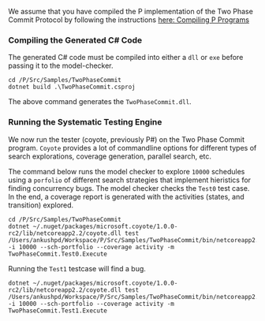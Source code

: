We assume that you have compiled the P implementation of the Two Phase Commit Protocol by following the instructions [here: Compiling P Programs](https://github.com/p-org/P/wiki/Compiling-P-Programs)
### Compiling the Generated C# Code
The generated C# code must be compiled into either a `dll` or `exe` before passing it to the model-checker.

```shell
cd /P/Src/Samples/TwoPhaseCommit
dotnet build .\TwoPhaseCommit.csproj 
```

The above command generates the `TwoPhaseCommit.dll`.

### Running the Systematic Testing Engine

We now run the tester (coyote, previously P#) on the Two Phase Commit program.
`Coyote` provides a lot of commandline options for different types of search explorations, coverage generation, parallel search, etc.

The command below runs the model checker to explore `10000` schedules using a `porfolio` of different search strategies that implement hieristics for finding concurrency bugs. The model checker checks the `Test0`
test case. In the end, a coverage report is generated with the activities (states, and transition) explored.

```shell
cd /P/Src/Samples/TwoPhaseCommit
dotnet ~/.nuget/packages/microsoft.coyote/1.0.0-rc2/lib/netcoreapp2.2/coyote.dll test /Users/ankushpd/Workspace/P/Src/Samples/TwoPhaseCommit/bin/netcoreapp2.2/Debug/TwoPhaseCommit.dll  -i 10000 --sch-portfolio --coverage activity -m TwoPhaseCommit.Test0.Execute
```

Running the `Test1` testcase will find a bug.

```shell
dotnet ~/.nuget/packages/microsoft.coyote/1.0.0-rc2/lib/netcoreapp2.2/coyote.dll test /Users/ankushpd/Workspace/P/Src/Samples/TwoPhaseCommit/bin/netcoreapp2.2/Debug/TwoPhaseCommit.dll  -i 10000 --sch-portfolio --coverage activity -m TwoPhaseCommit.Test1.Execute
```
